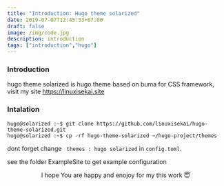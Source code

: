 ```yaml
---
title: "Introduction: Hugo theme solarized"
date: 2019-07-07T12:45:33+07:00
draft: false
image: /img/code.jpg
description: introduction
tags: ["introduction","hugo"]
---
```


### Introduction

hugo theme solarized is hugo theme based on buma for CSS framework, visit my site https://linuxisekai.site

### Intalation

    hugo@solarized :~$ git clone https://github.com/linuxisekai/hugo-theme-solarized.git
    hugo@solarized :~$ cp -rf hugo-theme-solarized ~/hugo-project/themes

dont forget change <code> themes : hugo solarized</code> in <code>config.toml</code>.

see the folder ExampleSite to get example configuration

<center class=" is-uppercase">I hope You are happy and enojoy for my this work 😇</center>


